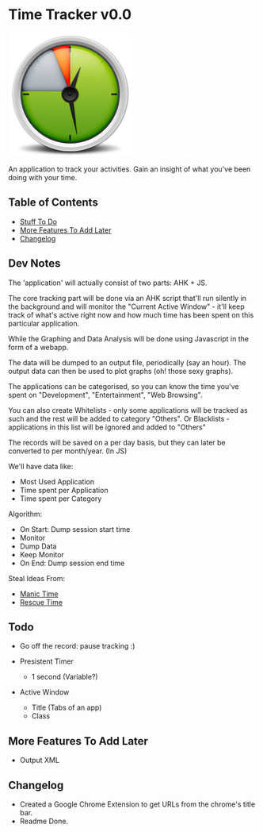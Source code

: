 # Time Tracker v0.0

![Tracker](/Data/Time.png)

An application to track your activities. Gain an insight of what you've been doing with your time.

## Table of Contents

<!-- * [Usage Scenario](#usage) -->
* [Stuff To Do](#todo)
* [More Features To Add Later](#later)
* [Changelog](#changelog)

## <a name="usage"></a>Dev Notes

The 'application' will actually consist of two parts: AHK + JS.

The core tracking part will be done via an AHK script that'll run silently in the background and will monitor the "Current Active Window" - it'll keep track of what's active right now and how much time has been spent on this particular application.

While the Graphing and Data Analysis will be done using Javascript in the form of a webapp.

The data will be dumped to an output file, periodically (say an hour). The output data can then be used to plot graphs (oh! those sexy graphs).

The applications can be categorised, so you can know the time you've spent on "Development", "Entertainment", "Web Browsing".

You can also create Whitelists - only some applications will be tracked as such and the rest will be added to category "Others". Or Blacklists - applications in this list will be ignored and added to "Others"

The records will be saved on a per day basis, but they can later be converted to per month/year. (In JS)

We'll have data like:
  * Most Used Application
  * Time spent per Application
  * Time spent per Category

Algorithm:
  * On Start: Dump session start time
  * Monitor 
  * Dump Data
  * Keep Monitor
  * On End: Dump session end time

Steal Ideas From:
  * [Manic Time](www.manictime.com)
  * [Rescue Time](www.rescuetime.com)

## <a name="todo"></a>Todo

* Go off the record: pause tracking :)

* Presistent Timer
  * 1 second (Variable?)

* Active Window
  * Title (Tabs of an app)
  * Class

## <a name="later"></a>More Features To Add Later

* Output XML

## <a name="changelog"></a>Changelog

* Created a Google Chrome Extension to get URLs from the chrome's title bar.
* Readme Done.

<!-- Reset Chrome Time Tracker: 01/11/2013-21:32 -->
